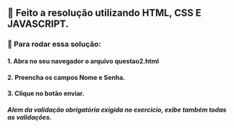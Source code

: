 ## :rocket: Feito a resolução utilizando HTML, CSS E JAVASCRIPT. 



### :round_pushpin:  Para rodar essa solução:


 #### 1. Abra no seu navegador o arquivo questao2.html
 #### 2. Preencha os campos Nome e Senha.
 #### 3. Clique no botão enviar.
 
 #####  Alem da validação obrigatória exigida no exercicio, exibe também todas as validações. 
 
 
